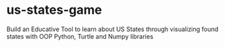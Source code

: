 # us-states-game
Build an Educative Tool to learn about US States through visualizing found states with OOP Python, Turtle and Numpy libraries
